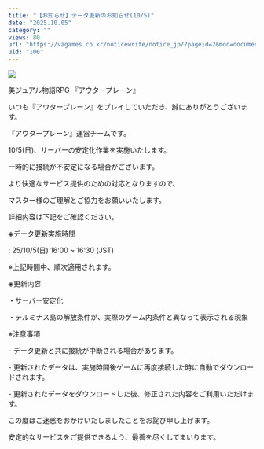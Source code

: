 ```yaml
---
title: "【お知らせ】データ更新のお知らせ(10/5)"
date: "2025.10.05"
category: ""
views: 80
url: "https://vagames.co.kr/noticewrite/notice_jp/?pageid=2&mod=document&uid=106"
uid: "106"
---
```


![](/images/news/live/jp/106-dbb422a6.webp)

  

美ジュアル物語RPG 『アウタープレーン』

いつも『アウタープレーン』をプレイしていただき、誠にありがとうございます。

『アウタープレーン』運営チームです。

  

10/5(日)、サーバーの安定化作業を実施いたします。

一時的に接続が不安定になる場合がございます。

  

より快適なサービス提供のための対応となりますので、

マスター様のご理解とご協力をお願いいたします。

  

詳細内容は下記をご確認ください。

  

◈データ更新実施時間

: 25/10/5(日) 16:00 ~ 16:30 (JST)

※上記時間中、順次適用されます。

  

◈更新内容

・サーバー安定化

・テルミナス島の解放条件が、実際のゲーム内条件と異なって表示される現象

※注意事項

\- データ更新と共に接続が中断される場合があります。

\- 更新されたデータは、実施時間後ゲームに再度接続した時に自動でダウンロードされます。

\- 更新されたデータをダウンロードした後、修正された内容をご利用いただけます。

この度はご迷惑をおかけいたしましたことをお詫び申し上げます。

安定的なサービスをご提供できるよう、最善を尽くしてまいります。